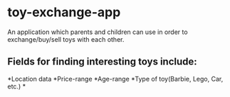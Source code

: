 # toy-exchange-app
An application which parents and children can use in order to exchange/buy/sell toys with each other.


## Fields for finding interesting toys include:
*Location data 
*Price-range
*Age-range
*Type of toy(Barbie, Lego, Car, etc.)
*
